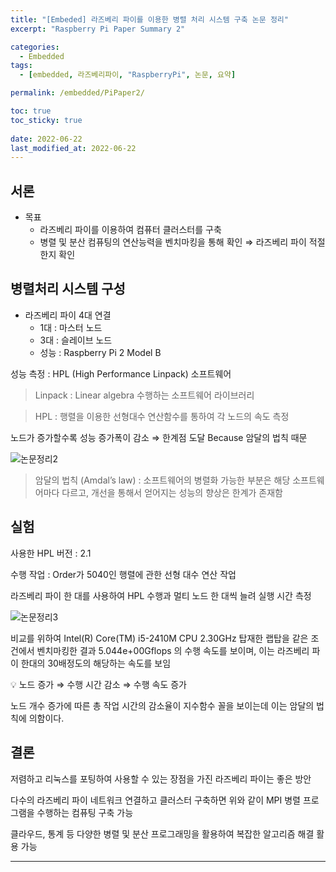 ```yaml
---
title: "[Embeded] 라즈베리 파이를 이용한 병렬 처리 시스템 구축 논문 정리"
excerpt: "Raspberry Pi Paper Summary 2"

categories:
  - Embedded
tags:
  - [embedded, 라즈베리파이, "RaspberryPi", 논문, 요약]

permalink: /embedded/PiPaper2/

toc: true
toc_sticky: true
 
date: 2022-06-22
last_modified_at: 2022-06-22
---
```


## 서론

- 목표
    - 라즈베리 파이를 이용하여 컴퓨터 클러스터를 구축
    - 병렬 및 분산 컴퓨팅의 연산능력을 벤치마킹을 통해 확인 ⇒ 라즈베리 파이 적절한지 확인

## 병렬처리 시스템 구성

- 라즈베리 파이 4대 연결
    - 1대 : 마스터 노드
    - 3대 : 슬레이브 노드
    - 성능 : Raspberry Pi 2 Model B

성능 측정 : HPL (High Performance Linpack) 소프트웨어

> Linpack : Linear algebra 수행하는 소프트웨어 라이브러리
>

> HPL : 행렬을 이용한 선형대수 연산함수를 통하여 각 노드의 속도 측정
>

노드가 증가할수록 성능 증가폭이 감소 ⇒ 한계점 도달  Because 암달의 법칙 때문

![논문정리2]("https://jsw6701.github.io/assets/images/posts_img/논문정리2.png")

> 암달의 법칙 (Amdal’s law) : 소프트웨어의 병렬화 가능한 부분은 해당 소프트웨어마다 다르고, 개선을 통해서 얻어지는 성능의 향상은 한계가 존재함
>

## 실험

사용한 HPL 버전 : 2.1

수행 작업 : Order가 5040인 행렬에 관한 선형 대수 연산 작업

라즈베리 파이 한 대를 사용하여 HPL 수행과 멀티 노드 한 대씩 늘려 실행 시간 측정

![논문정리3]("https://jsw6701.github.io/assets/images/posts_img/논문정리3.png")

비교를 위하여 Intel(R) Core(TM) i5-2410M CPU 2.30GHz 탑재한 랩탑을 같은 조건에서 벤치마킹한 결과 5.044e+00Gflops 의 수행 속도를 보이며, 이는 라즈베리 파이 한대의 30배정도의 해당하는 속도를 보임

<aside>
💡 노드 증가 ⇒ 수행 시간 감소 ⇒ 수행 속도 증가

</aside>

노드 개수 증가에 따른 총 작업 시간의 감소율이 지수함수 꼴을 보이는데 이는 암달의 법칙에 의함이다.

## 결론

저렴하고 리눅스를 포팅하여 사용할 수 있는 장점을 가진 라즈베리 파이는 좋은 방안

다수의 라즈베리 파이 네트워크 연결하고 클러스터 구축하면 위와 같이 MPI 병렬 프로그램을 수행하는 컴퓨팅 구축 가능

클라우드, 통계 등 다양한 병렬 및 분산 프로그래밍을 활용하여 복잡한 알고리즘 해결 활용 가능

---
